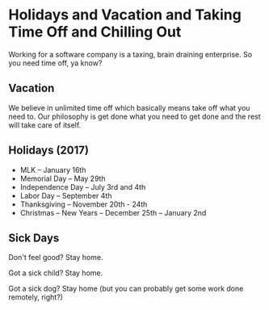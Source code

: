 # Holidays and Vacation and Taking Time Off and Chilling Out

Working for a software company is a taxing, brain draining enterprise. So you need time off, ya know?

## Vacation
We believe in unlimited time off which basically means take off what you need to. Our philosophy is get done what you need to get done and the rest will take care of itself.

## Holidays (2017)
* MLK – January 16th
* Memorial Day – May 29th
* Independence Day – July 3rd and 4th
* Labor Day – September 4th
* Thanksgiving – November 20th - 24th
* Christmas – New Years – December 25th – January 2nd

## Sick Days
Don't feel good? Stay home.

Got a sick child? Stay home.

Got a sick dog? Stay home (but you can probably get some work done remotely, right?)
